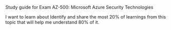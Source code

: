 Study guide for Exam AZ-500: Microsoft Azure Security Technologies
 
I want to learn about <subject> Identify and share the most 20% of learnings from this topic that will help me understand 80% of it.
